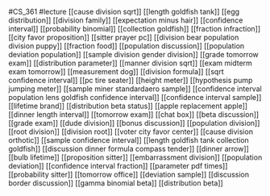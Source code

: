 #CS_361
#lecture
[[cause division sqrt]]
[[length goldfish tank]]
[[egg distribution]]
[[division family]]
[[expectation minus hair]]
[[confidence interval]]
[[probability binomial]]
[[collection goldfish]]
[[fraction infraction]]
[[city favor proposition]]
[[sitter prayer pc]]
[[division bear population division puppy]]
[[fraction food]]
[[population discussion]]
[[population deviation population]]
[[sample division gender division]]
[[grade tomorrow exam]]
[[distribution parameter]]
[[manner division sqrt]]
[[exam midterm exam tomorrow]]
[[measurement dog]]
[[division formula]]
[[sqrt confidence interval]]
[[pc tire seater]]
[[height meter]]
[[hypothesis pump jumping meter]]
[[sample miner standardaero sample]]
[[confidence interval population lens goldfish confidence interval]]
[[confidence interval sample]]
[[lifetime brand]]
[[distribution beta status]]
[[apple replacement apple]]
[[dinner length interval]]
[[tomorrow exam]]
[[chat box]]
[[beta discussion]]
[[grade exam]]
[[dude division]]
[[bonus discussion]]
[[population division]]
[[root division]]
[[division root]]
[[voter city favor center]]
[[cause division orthotic]]
[[sample confidence interval]]
[[length goldfish tank collection goldfish]]
[[discussion dinner formula compass tender]]
[[dinner arrow]]
[[bulb lifetime]]
[[proposition sitter]]
[[embarrassment division]]
[[population deviation]]
[[confidence interval fraction]]
[[parameter pdf times]]
[[probability sitter]]
[[tomorrow office]]
[[deviation sample]]
[[discussion border discussion]]
[[gamma binomial beta]]
[[distribution beta]]
